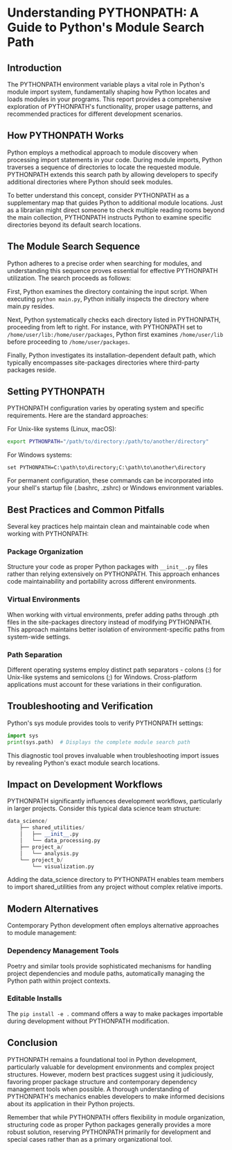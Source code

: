 # Understanding PYTHONPATH: A Guide to Python's Module Search Path

## Introduction

The PYTHONPATH environment variable plays a vital role in Python's module import system, fundamentally shaping how Python locates and loads modules in your programs. This report provides a comprehensive exploration of PYTHONPATH's functionality, proper usage patterns, and recommended practices for different development scenarios.

## How PYTHONPATH Works

Python employs a methodical approach to module discovery when processing import statements in your code. During module imports, Python traverses a sequence of directories to locate the requested module. PYTHONPATH extends this search path by allowing developers to specify additional directories where Python should seek modules.

To better understand this concept, consider PYTHONPATH as a supplementary map that guides Python to additional module locations. Just as a librarian might direct someone to check multiple reading rooms beyond the main collection, PYTHONPATH instructs Python to examine specific directories beyond its default search locations.

## The Module Search Sequence

Python adheres to a precise order when searching for modules, and understanding this sequence proves essential for effective PYTHONPATH utilization. The search proceeds as follows:

First, Python examines the directory containing the input script. When executing `python main.py`, Python initially inspects the directory where main.py resides.

Next, Python systematically checks each directory listed in PYTHONPATH, proceeding from left to right. For instance, with PYTHONPATH set to `/home/user/lib:/home/user/packages`, Python first examines `/home/user/lib` before proceeding to `/home/user/packages`.

Finally, Python investigates its installation-dependent default path, which typically encompasses site-packages directories where third-party packages reside.

## Setting PYTHONPATH

PYTHONPATH configuration varies by operating system and specific requirements. Here are the standard approaches:

For Unix-like systems (Linux, macOS):
```bash
export PYTHONPATH="/path/to/directory:/path/to/another/directory"
```

For Windows systems:
```batch
set PYTHONPATH=C:\path\to\directory;C:\path\to\another\directory
```

For permanent configuration, these commands can be incorporated into your shell's startup file (.bashrc, .zshrc) or Windows environment variables.

## Best Practices and Common Pitfalls

Several key practices help maintain clean and maintainable code when working with PYTHONPATH:

### Package Organization
Structure your code as proper Python packages with `__init__.py` files rather than relying extensively on PYTHONPATH. This approach enhances code maintainability and portability across different environments.

### Virtual Environments
When working with virtual environments, prefer adding paths through .pth files in the site-packages directory instead of modifying PYTHONPATH. This approach maintains better isolation of environment-specific paths from system-wide settings.

### Path Separation
Different operating systems employ distinct path separators - colons (:) for Unix-like systems and semicolons (;) for Windows. Cross-platform applications must account for these variations in their configuration.

## Troubleshooting and Verification

Python's sys module provides tools to verify PYTHONPATH settings:

```python
import sys
print(sys.path)  # Displays the complete module search path
```

This diagnostic tool proves invaluable when troubleshooting import issues by revealing Python's exact module search locations.

## Impact on Development Workflows

PYTHONPATH significantly influences development workflows, particularly in larger projects. Consider this typical data science team structure:

```python
data_science/
    ├── shared_utilities/
    │   ├── __init__.py
    │   └── data_processing.py
    ├── project_a/
    │   └── analysis.py
    └── project_b/
        └── visualization.py
```

Adding the data_science directory to PYTHONPATH enables team members to import shared_utilities from any project without complex relative imports.

## Modern Alternatives

Contemporary Python development often employs alternative approaches to module management:

### Dependency Management Tools
Poetry and similar tools provide sophisticated mechanisms for handling project dependencies and module paths, automatically managing the Python path within project contexts.

### Editable Installs
The `pip install -e .` command offers a way to make packages importable during development without PYTHONPATH modification.

## Conclusion

PYTHONPATH remains a foundational tool in Python development, particularly valuable for development environments and complex project structures. However, modern best practices suggest using it judiciously, favoring proper package structure and contemporary dependency management tools when possible. A thorough understanding of PYTHONPATH's mechanics enables developers to make informed decisions about its application in their Python projects.

Remember that while PYTHONPATH offers flexibility in module organization, structuring code as proper Python packages generally provides a more robust solution, reserving PYTHONPATH primarily for development and special cases rather than as a primary organizational tool.

